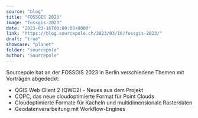 ```yaml
---
source: "blog"
title: "FOSSGIS 2023"
image: "fossgis-2023"
date: "2023-03-16T00:00:00+0000"
link: "https://blog.sourcepole.ch/2023/03/16/fossgis-2023/"
draft: "true"
showcase: "planet"
folder: "sourcepole"
author: "Sourcepole"
---
```


<p>Sourcepole hat an der FOSSGIS 2023 in Berlin verschiedene Themen mit Vorträgen abgedeckt:</p>
<ul>
<li>QGIS Web Client 2 (QWC2) - Neues aus dem Projekt</li>
<li>COPC, das neue cloudoptimierte Format für Point Clouds</li>
<li>Cloudoptimierte Formate für Kacheln und multidimensionale Rasterdaten</li>
<li>Geodatenverarbeitung mit Workflow-Engines</li>
</ul>
